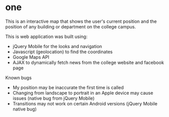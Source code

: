 one
===
This is an interactive map that shows the user's current position
and the position of any building or department on the college campus.

This is web application was built using:
- jQuery Mobile for the looks and navigation
- Javascript (geolocation) to find the coordinates
- Google Maps API
- AJAX to dynamically fetch news from the college website and facebook page

Known bugs
- My position may be inaccurate the first time is called
- Changing from landscape to portrait in an Apple device may cause issues (native bug from jQuery Mobile)
- Transitions may not work on certain Android versions (jQuery Mobile native bug)
